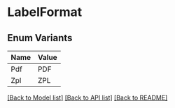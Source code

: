 # LabelFormat

## Enum Variants

| Name | Value |
|---- | -----|
| Pdf | PDF |
| Zpl | ZPL |


[[Back to Model list]](../README.md#documentation-for-models) [[Back to API list]](../README.md#documentation-for-api-endpoints) [[Back to README]](../README.md)


